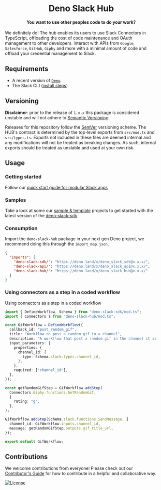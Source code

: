 <h1 align="center">
  Deno Slack Hub
  <br>
</h1>

<h4 align="center">You want to use other peoples code to do your work?</h4>

We definitely do! The hub enables its users to use Slack Connectors in
TypeScript, offloading the cost of code maintenance and OAuth management to
other developers. Interact with APIs from `Google`, `Salesforce`, `GitHub`,
`Giphy` and more with a minimal amount of code and offload your credential
management to Slack.

## Requirements

- A recent version of
  [`Deno`](https://deno.com/manual/getting_started/installation).
- The Slack CLI ([install steps](https://api.slack.com/automation/cli/install))

## Versioning

**Disclaimer**: prior to the release of `1.x.x` this package is considered
unstable and will not adhere to [Semantic Versioning](http://semver.org/)

Releases for this repository follow the [SemVer](https://semver.org/) versioning
scheme. The HUB's contract is determined by the top-level exports from
`src/mod.ts` and `src/types.ts`. Exports not included in these files are deemed
internal and any modifications will not be treated as breaking changes. As such,
internal exports should be treated as unstable and used at your own risk.

## Usage

### Getting started

Follow our
[quick start guide for modular Slack apps](https://api.slack.com/automation/quickstart)

### Samples

Take a look at some our
[sample & template](https://api.slack.com/automation/samples) projects to get
started with the latest version of the
[deno-slack-sdk](https://github.com/slackapi/deno-slack-sdk)

### Consumption

Import the `deno-slack-hub` package in your next gen Deno project, we recommend
doing this through the `import_map.json`.

```json
{
  "imports": {
    "deno-slack-sdk/": "https://deno.land/x/deno_slack_sdk@x.x.x/",
    "deno-slack-api/": "https://deno.land/x/deno_slack_api@x.x.x/",
    "deno-slack-hub/": "https://deno.land/x/deno_slack_hub@x.x.x/"
  }
}
```

### Using connectors as a step in a coded workflow

Using connectors as a step in a coded workflow

```ts
import { DefineWorkflow, Schema } from "deno-slack-sdk/mod.ts";
import { Connectors } from "deno-slack-hub/mod.ts";

const GifWorkflow = DefineWorkflow({
  callback_id: "post_random_gif",
  title: "Workflow to post a random gif in a channel",
  description: "A workflow that post a random gif in the channel it is invoked",
  input_parameters: {
    properties: {
      channel_id: {
        type: Schema.slack.types.channel_id,
      },
    },
    required: ["channel_id"],
  },
});

const getRandomGifStep = GifWorkflow.addStep(
  Connectors.Giphy.functions.GetRandomGif,
  {
    rating: "g",
  },
);

GifWorkflow.addStep(Schema.slack.functions.SendMessage, {
  channel_id: GifWorkflow.inputs.channel_id,
  message: getRandomGifStep.outputs.gif_title_url,
});

export default GifWorkflow;
```

## Contributions

We welcome contributions from everyone! Please check out our
[Contributor's Guide](.github/CONTRIBUTING.md) for how to contribute in a
helpful and collaborative way.

[![License][license-image]](.LICENSE)

[license-image]: https://img.shields.io/github/license/slackapi/deno-slack-hub
